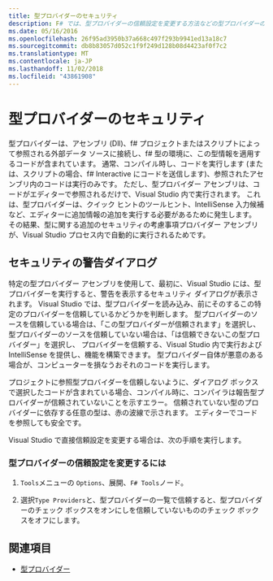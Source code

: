 ```yaml
---
title: 型プロバイダーのセキュリティ
description: F# では、型プロバイダーの信頼設定を変更する方法などの型プロバイダーのセキュリティについて説明します。
ms.date: 05/16/2016
ms.openlocfilehash: 26f95ad3950b37a668c497f293b9941ed13a18c7
ms.sourcegitcommit: db8b83057d052c1f9f249d128b08d4423af0f7c2
ms.translationtype: MT
ms.contentlocale: ja-JP
ms.lasthandoff: 11/02/2018
ms.locfileid: "43861908"
---
```

# <a name="type-provider-security"></a>型プロバイダーのセキュリティ

型プロバイダーは、アセンブリ (Dll)、f# プロジェクトまたはスクリプトによって参照される外部データ ソースに接続し、f# 型の環境に、この型情報を適用するコードが含まれています。 通常、コンパイル時し、コードを実行します (または、スクリプトの場合、f# Interactive にコードを送信します)、参照されたアセンブリ内のコードは実行のみです。 ただし、型プロバイダー アセンブリは、コードがエディターで参照されるだけで、Visual Studio 内で実行されます。 これは、型プロバイダーは、クイック ヒントのツールヒント、IntelliSense 入力候補など、エディターに追加情報の追加を実行する必要があるために発生します。 その結果、型に関する追加のセキュリティの考慮事項プロバイダー アセンブリが、Visual Studio プロセス内で自動的に実行されるためです。

## <a name="security-warning-dialog"></a>セキュリティの警告ダイアログ

特定の型プロバイダー アセンブリを使用して、最初に、Visual Studio には、型プロバイダーを実行すると、警告を表示するセキュリティ ダイアログが表示されます。 Visual Studio では、型プロバイダーを読み込み、前にそのするこの特定のプロバイダーを信頼しているかどうかを判断します。 型プロバイダーのソースを信頼している場合は、「この型プロバイダーが信頼されます」を選択し、 型プロバイダーのソースを信頼していない場合は、「は信頼できないこの型プロバイダー」を選択し、 プロバイダーを信頼する、Visual Studio 内で実行および IntelliSense を提供し、機能を構築できます。 型プロバイダー自体が悪意のある場合が、コンピューターを損なうおそれのコードを実行します。

プロジェクトに参照型プロバイダーを信頼しないように、ダイアログ ボックスで選択したコードが含まれている場合、コンパイル時に、コンパイラは報告型プロバイダーが信頼されていないことを示すエラー。 信頼されていない型のプロバイダーに依存する任意の型は、赤の波線で示されます。 エディターでコードを参照しても安全です。

Visual Studio で直接信頼設定を変更する場合は、次の手順を実行します。

### <a name="to-change-the-trust-settings-for-type-providers"></a>型プロバイダーの信頼設定を変更するには

1. `Tools`メニューの  `Options`、展開、`F# Tools`ノード。

2. 選択`Type Providers`と、型プロバイダーの一覧で信頼すると、型プロバイダーのチェック ボックスをオンにしを信頼していないもののチェック ボックスをオフにします。

## <a name="see-also"></a>関連項目

- [型プロバイダー](index.md)
